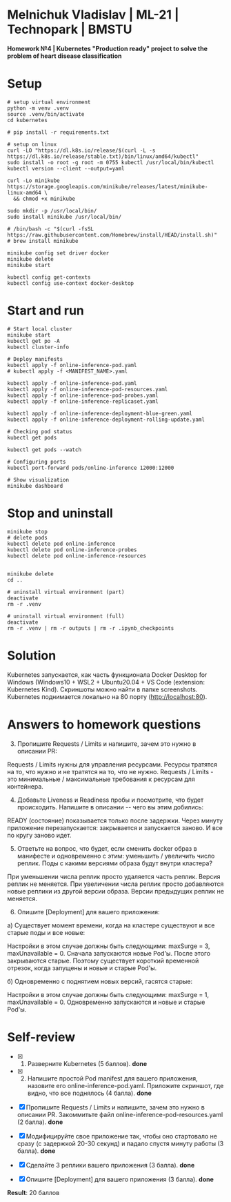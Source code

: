 Melnichuk Vladislav | ML-21 | Technopark | BMSTU
================================================

**Homework №4 | Kubernetes "Production ready" project to solve the problem of heart disease classification**

# Setup

~~~
# setup virtual environment
python -m venv .venv
source .venv/bin/activate
cd kubernetes

# pip install -r requirements.txt

# setup on linux
curl -LO "https://dl.k8s.io/release/$(curl -L -s https://dl.k8s.io/release/stable.txt)/bin/linux/amd64/kubectl"
sudo install -o root -g root -m 0755 kubectl /usr/local/bin/kubectl
kubectl version --client --output=yaml 

curl -Lo minikube https://storage.googleapis.com/minikube/releases/latest/minikube-linux-amd64 \
  && chmod +x minikube

sudo mkdir -p /usr/local/bin/
sudo install minikube /usr/local/bin/

# /bin/bash -c "$(curl -fsSL https://raw.githubusercontent.com/Homebrew/install/HEAD/install.sh)"
# brew install minikube

minikube config set driver docker
minikube delete
minikube start

kubectl config get-contexts
kubectl config use-context docker-desktop

~~~

# Start and run

~~~
# Start local cluster
minikube start
kubectl get po -A
kubectl cluster-info

# Deploy manifests
kubectl apply -f online-inference-pod.yaml
# kubectl apply -f <MANIFEST_NAME>.yaml

kubectl apply -f online-inference-pod.yaml
kubectl apply -f online-inference-pod-resources.yaml
kubectl apply -f online-inference-pod-probes.yaml
kubectl apply -f online-inference-replicaset.yaml

kubectl apply -f online-inference-deployment-blue-green.yaml
kubectl apply -f online-inference-deployment-rolling-update.yaml

# Checking pod status
kubectl get pods

kubectl get pods --watch

# Configuring ports
kubectl port-forward pods/online-inference 12000:12000

# Show visualization
minikube dashboard
~~~

# Stop and uninstall
~~~
minikube stop
# delete pods
kubectl delete pod online-inference
kubectl delete pod online-inference-probes
kubectl delete pod online-inference-resources


minikube delete
cd ..

# uninstall virtual environment (part)
deactivate
rm -r .venv

# uninstall virtual environment (full)
deactivate
rm -r .venv | rm -r outputs | rm -r .ipynb_checkpoints
~~~

# Solution

Kubernetes запускается, как часть функционала Docker Desktop for Windows (Windows10 + WSL2 + Ubuntu20.04 + VS Code (extension: Kubernetes Kind). Скриншоты можно найти в папке screenshots. Kubernetes поднимается локально на 80 порту (<http://localhost:80>).

# Answers to homework questions

3. Пропишите Requests / Limits и напишите, зачем это нужно в описании PR:

Requests / Limits нужны для управления ресурсами. Ресурсы тратятся на то, что нужно и не тратятся на то, что не нужно.
Requests / Limits - это минимальные / максимальные требования к ресурсам для контейнера.

4. Добавьте Liveness и Readiness пробы и посмотрите, что будет происходить. Напишите в описании -- чего вы этим добились:

READY (состояние) показывается только после задержки. Через минуту приложение перезапускается: закрывается и запускается заново. И все по кругу заново идет.

5. Ответьте на вопрос, что будет, если сменить docker образ в манифесте и одновременно с этим: уменьшить / увеличить число реплик. Поды с какими версиями образа будут внутри кластера?

При уменьшении числа реплик просто удаляется часть реплик. Версия реплик не меняется. При увеличении числа реплик просто добавляются новые реплики из другой версии образа. Версии предыдущих реплик не меняется.

6. Опишите [Deployment] для вашего приложения:

a) Существует момент времени, когда на кластере существуют и все старые поды и все новые:

Настройки в этом случае должны быть следующими: maxSurge = 3, maxUnavailable = 0. Сначала запускаются новые Pod'ы. После этого закрываются старые. Поэтому существует короткий временной отрезок, когда запущены и новые и старые Pod'ы.

б) Одновременно с поднятием новых версий, гасятся старые:

Настройки в этом случае должны быть следующими: maxSurge = 1, maxUnavailable = 0.
Одновременно запускаются и новые и старые Pod'ы.

# Self-review

- [x] 1. Разверните Kubernetes (5 баллов). **done**

- [x] 2. Напишите простой Pod manifest для вашего приложения, назовите его online-inference-pod.yaml. Приложите скриншот, где видно, что все поднялось (4 балла). **done**

- [x] Пропишите Requests / Limits и напишите, зачем это нужно в описании PR. Закоммитьте файл online-inference-pod-resources.yaml (2 балла). **done**

- [x] Модифицируйте свое приложение так, чтобы оно стартовало не сразу (с задержкой 20-30 секунд) и падало спустя минуту работы (3 балла). **done**

- [x] Сделайте 3 реплики вашего приложения (3 балла). **done**

- [x] Опишите [Deployment] для вашего приложения (3 балла). **done**

**Result**: 20 баллов
